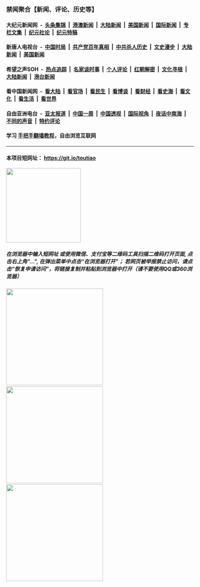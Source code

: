 ### 禁闻聚合【新闻、评论、历史等】

#### 大纪元新闻网 &nbsp;-&nbsp; [头条集锦](indexes/E头条集锦.md?t=02242031) &nbsp;|&nbsp; [港澳新闻](indexes/E港澳新闻.md?t=02242031)  &nbsp;|&nbsp; [大陆新闻](indexes/E大陆新闻.md?t=02242031) &nbsp;|&nbsp; [美国新闻](indexes/E美国新闻.md?t=02242031) &nbsp;|&nbsp; [国际新闻](indexes/E国际新闻.md?t=02242031) &nbsp;|&nbsp; [专栏文集](indexes/E专栏文集.md?t=02242031) &nbsp;|&nbsp; [纪元社论](indexes/E纪元社论.md?t=02242031) &nbsp;|&nbsp; [纪元特稿](indexes/E纪元特稿.md?t=02242031) 

#### 新唐人电视台 &nbsp;-&nbsp; [中国时局](indexes/N中国时局.md?t=02242031) &nbsp;|&nbsp; [共产党百年真相](indexes/N共产党百年真相.md?t=02242031) &nbsp;|&nbsp; [中共杀人历史](indexes/N中共杀人历史.md?t=02242031) &nbsp;|&nbsp; [文史漫步](indexes/N文史漫步.md?t=02242031) &nbsp;|&nbsp; [大陆新闻](indexes/N大陆新闻.md?t=02242031) &nbsp;|&nbsp; [美国新闻](indexes/N美国新闻.md?t=02242031)

#### 希望之声SOH &nbsp;-&nbsp; [热点追踪](indexes/H热点追踪.md?t=02242031) &nbsp;|&nbsp; [名家谈时事](indexes/H名家谈时事.md?t=02242031) &nbsp;|&nbsp; [个人评论](indexes/H个人评论.md?t=02242031)  &nbsp;|&nbsp; [红朝解密](indexes/H红朝解密.md?t=02242031) &nbsp;|&nbsp; [文化寻根](indexes/H文化寻根.md?t=02242031) &nbsp;|&nbsp; [大陆新闻](indexes/H大陆新闻.md?t=02242031) &nbsp;|&nbsp; [港台新闻](indexes/H港台新闻.md?t=02242031)

#### 看中国新闻网 &nbsp;-&nbsp; [看大陆](indexes/S看大陆.md?t=02242031) &nbsp;|&nbsp; [看官场](indexes/S看官场.md?t=02242031) &nbsp;|&nbsp; [看民生](indexes/S看民生.md?t=02242031)  &nbsp;|&nbsp; [看博谈](indexes/S看博谈.md?t=02242031) &nbsp;|&nbsp; [看财经](indexes/S看财经.md?t=02242031) &nbsp;|&nbsp; [看史海](indexes/S看史海.md?t=02242031) &nbsp;|&nbsp; [看文化](indexes/S看文化.md?t=02242031) &nbsp;|&nbsp; [看生活](indexes/S看生活.md?t=02242031) &nbsp;|&nbsp; [看世界](indexes/S看世界.md?t=02242031)

#### 自由亚洲电台 &nbsp;-&nbsp; [亚太报道](indexes/R亚太报道.md?t=02242031) &nbsp;|&nbsp; [中国一周](indexes/R中国一周.md?t=02242031) &nbsp;|&nbsp; [中国透视](indexes/R中国透视.md?t=02242031)  &nbsp;|&nbsp; [国际视角](indexes/R国际视角.md?t=02242031) &nbsp;|&nbsp; [夜话中南海](indexes/R夜话中南海.md?t=02242031) &nbsp;|&nbsp; [不同的声音](indexes/R不同的声音.md?t=02242031) &nbsp;|&nbsp; [特约评论](indexes/R特约评论.md?t=02242031)

#### 学习 [手把手翻墙教程](https://github.com/gfw-breaker/guides/wiki)，自由浏览互联网

----

#### 本项目短网址： https://git.io/toutiao
<img src="https://raw.githubusercontent.com/gfw-breaker/banned-news/master/scripts/img/qr.png" width="200px"/>  

##### 在浏览器中输入短网址 或使用微信、支付宝等二维码工具扫描二维码打开页面, 点击右上角"...", 在弹出菜单中点击“在浏览器打开”； 若网页被举报禁止访问，请点击“恢复申请访问”，将链接复制并粘贴到浏览器中打开（请不要使用QQ或360浏览器）

<img src="https://raw.githubusercontent.com/gfw-breaker/banned-news/master/scripts/img/1.png" width="260px"/> &nbsp; <img src="https://raw.githubusercontent.com/gfw-breaker/banned-news/master/scripts/img/2.png" width="260px"/> &nbsp; <img src="https://raw.githubusercontent.com/gfw-breaker/banned-news/master/scripts/img/3.png" width="260px"/>
